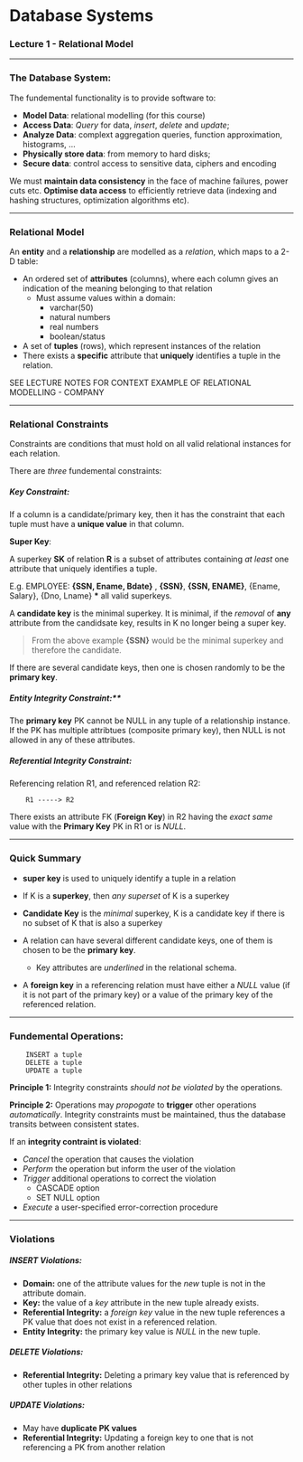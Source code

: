 # Database Systems
### Lecture 1 - Relational Model
---
### The Database System:

The fundemental functionality is to provide software to:

- **Model Data**: relational modelling (for this course)
- **Access Data**: *Query* for data, *insert*, *delete* and *update*;
- **Analyze Data**: complext aggregation queries, function approximation, histograms, ...
- **Physically store data**: from memory to hard disks;
- **Secure data**: control access to sensitive data, ciphers and encoding


We must **maintain data consistency** in the face of machine failures, power cuts etc. **Optimise data access** to efficiently retrieve data (indexing and hashing structures, optimization algorithms etc).

---
### Relational Model

An **entity** and a **relationship** are modelled as a *relation*, which maps to a 2-D table:

- An ordered set of **attributes** (columns), where each column gives an indication of the meaning belonging to that relation
    - Must assume values within a domain:
        - varchar(50)
        - natural numbers
        - real numbers
        - boolean/status
- A set of **tuples** (rows), which represent instances of the relation
- There exists a **specific** attribute that **uniquely** identifies a tuple in the relation. 

SEE LECTURE NOTES FOR CONTEXT EXAMPLE OF RELATIONAL MODELLING - COMPANY

---
### Relational Constraints

Constraints are conditions that must hold on all valid relational instances for each relation.

There are *three* fundemental constraints:

##### Key Constraint:

If a column is a candidate/primary key, then it has the constraint that each tuple must have a **unique value** in that column.

**Super Key**:

 A superkey **SK** of relation **R** is a subset of attributes containing *at least* one attribute that uniquely identifies a tuple.

E.g. EMPLOYEE: **{SSN, Ename, Bdate}** , **{SSN}**, **{SSN, ENAME}**, {Ename, Salary}, {Dno, Lname}
**\*** all valid superkeys.

A **candidate key** is the minimal superkey. It is minimal, if the *removal* of **any** attribute from the candidsate key, results in K no longer being a super key. 

>From the above example **{SSN}** would be the minimal superkey and therefore the candidate.

If there are several candidate keys, then one is chosen randomly to be the **primary key**.

##### Entity Integrity Constraint:** 

The **primary key** PK cannot be NULL in any tuple of a relationship instance. If the PK has multiple attribtues (composite primary key), then NULL is not allowed in any of these attributes.

##### Referential Integrity Constraint:

Referencing relation R1, and referenced relation R2:

        R1 -----> R2
        
There exists an attribute FK (**Foreign Key**) in R2 having the *exact same* value with the  **Primary Key** PK in R1 or is *NULL*.

---

### Quick Summary

- **super key** is used to uniquely identify a tuple in a relation
- If K is a **superkey**, then *any superset* of K is a superkey

- **Candidate Key** is the *minimal* superkey, K is a candidate key if there is no subset of K that is also a superkey

- A relation can have several different candidate keys, one of them is chosen to be the **primary key**.
    - Key attributes are *underlined* in the relational schema.

- A **foreign key** in a referencing relation must have either a *NULL* value (if it is not part of the primary key) or a value of the primary key of the referenced relation.
---

### Fundemental Operations:

        INSERT a tuple
        DELETE a tuple
        UPDATE a tuple

**Principle 1:** Integrity constraints *should not be violated* by the operations.

**Principle 2:** Operations may *propogate* to **trigger** other operations *automatically*. Integrity constraints must be maintained, thus the database transits between consistent states.

If an **integrity contraint is violated**:
- *Cancel* the operation that causes the violation
- *Perform* the operation but inform the user of the violation
- *Trigger* additional operations to correct the violation
    -  CASCADE option
    -  SET NULL option
-  *Execute* a user-specified error-correction procedure

---

### Violations

##### INSERT Violations:

- **Domain:** one of the attribute values for the *new* tuple is not in the attribute domain.
- **Key:** the value of a *key* attribute in the new tuple already exists.
- **Referential Integrity:** a *foreign key* value in the new tuple references a PK value that does not exist in a referenced relation.
- **Entity Integrity:** the primary key value is *NULL* in the new tuple.

##### DELETE Violations:

- **Referential Integrity:** Deleting a primary key value that is referenced by other tuples in other relations

##### UPDATE Violations:

- May have **duplicate PK values**
- **Referential Integrity:** Updating a foreign key to one that is not referencing a PK from another relation 



